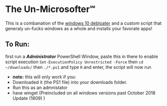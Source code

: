 # The Un-Microsofter℠
This is a combanation of the [windows 10 debloater](https://github.com/Sycnex/Windows10Debloater) and a custom script that generaly un-fucks windows as a whole and installs your favorate apps!


## To Run:
first run a ***Administrator*** PowerShell Window, 
paste this in there to enable script execution `Set-ExecutionPolicy Unrestricted -Force`
then `cd ~/downloads/`
then `./*.ps1`
and type `R` and enter, the script will now run
* **note:** this will only work if you:
* Downloaded it (the PS1 file) into your downloads folder.
* Run this as an admnistator
* have winget (Preincluded on all windows versions past October 2018 Update (1809) )
